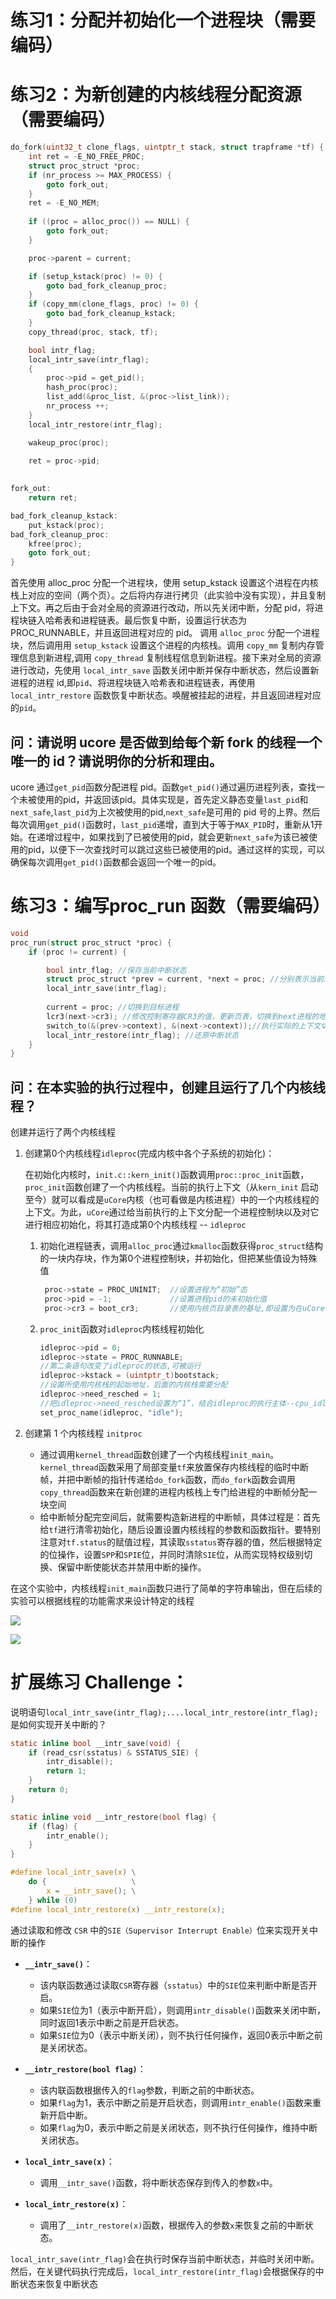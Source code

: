 # 练习1：分配并初始化一个进程块（需要编码）

# 练习2：为新创建的内核线程分配资源（需要编码）
```c
do_fork(uint32_t clone_flags, uintptr_t stack, struct trapframe *tf) {
    int ret = -E_NO_FREE_PROC;
    struct proc_struct *proc;
    if (nr_process >= MAX_PROCESS) {
        goto fork_out;
    }
    ret = -E_NO_MEM;
    
    if ((proc = alloc_proc()) == NULL) {
        goto fork_out;
    }

    proc->parent = current;

    if (setup_kstack(proc) != 0) {
        goto bad_fork_cleanup_proc;
    }
    if (copy_mm(clone_flags, proc) != 0) {
        goto bad_fork_cleanup_kstack;
    }
    copy_thread(proc, stack, tf);

    bool intr_flag;
    local_intr_save(intr_flag);
    {
        proc->pid = get_pid();
        hash_proc(proc);
        list_add(&proc_list, &(proc->list_link));
        nr_process ++;
    }
    local_intr_restore(intr_flag);

    wakeup_proc(proc);

    ret = proc->pid;
    
    
fork_out:
    return ret;

bad_fork_cleanup_kstack:
    put_kstack(proc);
bad_fork_cleanup_proc:
    kfree(proc);
    goto fork_out;
}
```

首先使用 alloc_proc 分配一个进程块，使用 setup_kstack 设置这个进程在内核栈上对应的空间（两个页）。之后将内存进行拷贝（此实验中没有实现），并且复制上下文。再之后由于会对全局的资源进行改动，所以先关闭中断，分配 pid，将进程块链入哈希表和进程链表。最后恢复中断，设置运行状态为 PROC_RUNNABLE，并且返回进程对应的 pid。
调用 `alloc_proc` 分配一个进程块，然后调用用 `setup_kstack` 设置这个进程的内核栈。调用 `copy_mm` 复制内存管理信息到新进程,调用 `copy_thread` 复制线程信息到新进程。接下来对全局的资源进行改动，先使用 `local_intr_save` 函数关闭中断并保存中断状态，然后设置新进程的进程 id,即`pid`、将进程块链入哈希表和进程链表，再使用 `local_intr_restore` 函数恢复中断状态。唤醒被挂起的进程，并且返回进程对应的`pid`。

## 问：请说明 ucore 是否做到给每个新 fork 的线程一个唯一的 id？请说明你的分析和理由。
ucore 通过`get_pid`函数分配进程 pid。函数`get_pid()`通过遍历进程列表，查找一个未被使用的pid，并返回该pid。具体实现是，首先定义静态变量`last_pid`和`next_safe`,`last_pid`为上次被使用的pid,`next_safe`是可用的 pid 号的上界。然后每次调用`get_pid()`函数时，`last_pid`递增，直到大于等于`MAX_PID`时，重新从1开始。在递增过程中，如果找到了已被使用的pid，就会更新`next_safe`为该已被使用的pid，以便下一次查找时可以跳过这些已被使用的pid。通过这样的实现，可以确保每次调用`get_pid()`函数都会返回一个唯一的pid。

# 练习3：编写proc_run 函数（需要编码）

```c
void
proc_run(struct proc_struct *proc) {
    if (proc != current) {

        bool intr_flag; //保存当前中断状态
        struct proc_struct *prev = current, *next = proc; //分别表示当前进程和要切换到的进程
        local_intr_save(intr_flag);
        
        current = proc; //切换到目标进程
        lcr3(next->cr3); //修改控制寄存器CR3的值，更新页表，切换到next进程的地址空间
        switch_to(&(prev->context), &(next->context));//执行实际的上下文切换操作。这个函数将保存当前进程的上下文，并加载下一个进程的上下文，实现进程切换
        local_intr_restore(intr_flag); //还原中断状态
    }
}
```

## 问：在本实验的执行过程中，创建且运行了几个内核线程？

创建并运行了两个内核线程

1. 创建第0个内核线程`idleproc`(完成内核中各个子系统的初始化)：

   在初始化内核时，`init.c::kern_init()`函数调用`proc::proc_init`函数，`proc_init`函数创建了一个内核线程。当前的执行上下文（从`kern_init` 启动至今）就可以看成是`uCore`内核（也可看做是内核进程）中的一个内核线程的上下文。为此，`uCore`通过给当前执行的上下文分配一个进程控制块以及对它进行相应初始化，将其打造成第0个内核线程 -- `idleproc`

   1. 初始化进程链表，调用`alloc_proc`通过`kmalloc`函数获得`proc_struct`结构的一块内存块，作为第0个进程控制块，并初始化，但把某些值设为特殊值

      ```c
       proc->state = PROC_UNINIT;  //设置进程为“初始”态
       proc->pid = -1;             //设置进程pid的未初始化值
       proc->cr3 = boot_cr3;       //使用内核页目录表的基址,即设置为在uCore内核页表的起始地址boot_cr3
      ```

   2. `proc_init`函数对`idleproc`内核线程初始化

      ```c
      idleproc->pid = 0; 
      idleproc->state = PROC_RUNNABLE;
      //第二条语句改变了idleproc的状态,可被运行
      idleproc->kstack = (uintptr_t)bootstack;
      //设置所使用内核栈的起始地址，后面的内核栈需要分配
      idleproc->need_resched = 1;
      //把idleproc->need_resched设置为“1”，结合idleproc的执行主体--cpu_idle函数的实现，可以清楚看出如果当前idleproc在执行，则只要此标志为1，马上就调用schedule函数要求调度器切换其他进程执行
      set_proc_name(idleproc, "idle");
      ```

2. 创建第 1 个内核线程 `initproc`

   - 通过调用`kernel_thread`函数创建了一个内核线程`init_main`。`kernel_thread`函数采用了局部变量`tf`来放置保存内核线程的临时中断帧，并把中断帧的指针传递给`do_fork`函数，而`do_fork`函数会调用`copy_thread`函数来在新创建的进程内核栈上专门给进程的中断帧分配一块空间
   - 给中断帧分配完空间后，就需要构造新进程的中断帧，具体过程是：首先给`tf`进行清零初始化，随后设置设置内核线程的参数和函数指针。要特别注意对`tf.status`的赋值过程，其读取`sstatus`寄存器的值，然后根据特定的位操作，设置`SPP`和`SPIE`位，并同时清除`SIE`位，从而实现特权级别切换、保留中断使能状态并禁用中断的操作。

​	在这个实验中，内核线程`init_main`函数只进行了简单的字符串输出，但在后续的实验可以根据线程的功能需求来设计特定的线程

![](./make_qemu)

![](./make_grade)

# 扩展练习 Challenge：

说明语句`local_intr_save(intr_flag);....local_intr_restore(intr_flag);`是如何实现开关中断的？

```c
static inline bool __intr_save(void) {
    if (read_csr(sstatus) & SSTATUS_SIE) {
        intr_disable();
        return 1;
    }
    return 0;
}

static inline void __intr_restore(bool flag) {
    if (flag) {
        intr_enable();
    }
}

#define local_intr_save(x) \
    do {                   \
        x = __intr_save(); \
    } while (0)
#define local_intr_restore(x) __intr_restore(x);
```

通过读取和修改 `CSR` 中的`SIE（Supervisor Interrupt Enable）`位来实现开关中断的操作

- **`__intr_save()`**：
  - 该内联函数通过读取`CSR`寄存器（`sstatus`）中的`SIE`位来判断中断是否开启。
  - 如果`SIE`位为1（表示中断开启），则调用`intr_disable()`函数来关闭中断，同时返回1表示中断之前是开启状态。
  - 如果`SIE`位为0（表示中断关闭），则不执行任何操作，返回0表示中断之前是关闭状态。

- **`__intr_restore(bool flag)`**：
  - 该内联函数根据传入的`flag`参数，判断之前的中断状态。
  - 如果`flag`为1，表示中断之前是开启状态，则调用`intr_enable()`函数来重新开启中断。
  - 如果`flag`为0，表示中断之前是关闭状态，则不执行任何操作，维持中断关闭状态。

- **`local_intr_save(x)`**：
  - 调用`__intr_save()`函数，将中断状态保存到传入的参数`x`中。

- **`local_intr_restore(x)`**：
  - 调用了`__intr_restore(x)`函数，根据传入的参数`x`来恢复之前的中断状态。

`local_intr_save(intr_flag)`会在执行时保存当前中断状态，并临时关闭中断。然后，在关键代码执行完成后，`local_intr_restore(intr_flag)`会根据保存的中断状态来恢复中断状态